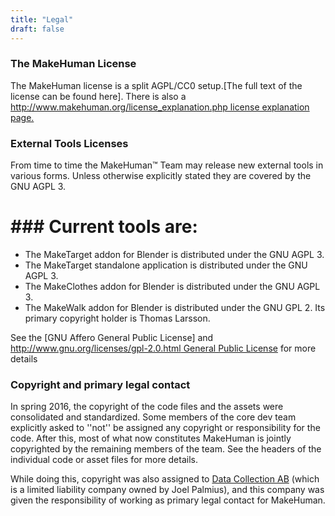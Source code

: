 ```yaml
---
title: "Legal"
draft: false
---
```


### The MakeHuman License
The MakeHuman license is a split AGPL/CC0 setup.[The full text of the license can be found here]. There is also a [http://www.makehuman.org/license_explanation.php license explanation page.](http://www.makehuman.org/license.php)

### External Tools Licenses
From time to time the MakeHuman™ Team may release new external tools in various forms. Unless otherwise explicitly stated they are covered by the GNU AGPL 3.

# ### Current tools are:

* The MakeTarget addon for Blender is distributed under the GNU AGPL 3. 
* The MakeTarget standalone application is distributed under the GNU AGPL 3. 
* The MakeClothes addon for Blender is distributed under the GNU AGPL 3. 
* The MakeWalk addon for Blender is distributed under the GNU GPL 2. Its primary copyright holder is Thomas Larsson.

See the [GNU Affero General Public License] and [http://www.gnu.org/licenses/gpl-2.0.html General Public License](http://www.gnu.org/licenses/agpl-3.0.html) for more details

### Copyright and primary legal contact

In spring 2016, the copyright of the code files and the assets were consolidated and standardized. Some members of the core dev team explicitly asked to ''not'' be assigned any copyright or responsibility for the code. After this, most of what now constitutes MakeHuman is jointly copyrighted by the remaining members of the team. See the headers of the individual code or asset files for more details.

While doing this, copyright was also assigned to [Data Collection AB](https://www.datacollection.se) (which is a limited liability company owned by Joel Palmius), and this company was given the responsibility of working
as primary legal contact for MakeHuman.